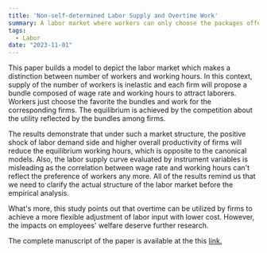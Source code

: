 ```yaml
---
title: 'Non-self-determined Labor Supply and Overtime Work'
summary: A labor market where workers can only choose the packages offered by firms but not supply their labor freely can be more realistic and such market structure would reverse the impacts of labor demand side shock and firms' productivity.
tags:
  - Labor
date: "2023-11-01"
---
```


This paper builds a model to depict the labor market which makes a distinction between number of workers and working hours. In this context, supply of the number of workers is inelastic and each firm will propose a bundle composed of wage rate and working hours to attract laborers. Workers just choose the favorite the bundles and work for the corresponding firms. The equilibrium is achieved by the competition about the utility reflected by the bundles among firms.  

The results demonstrate that under such a market structure, the positive shock of labor demand side and higher overall productivity of firms will reduce the equilibrium working hours, which is opposite to the canonical models. Also, the labor supply curve evaluated by instrument variables is misleading as the correlation between wage rate and working hours can't reflect the preference of workers any more. All of the results remind us that we need to clarify the actual structure of the labor market before the empirical analysis.  

What's more, this study points out that overtime can be utilized by firms to achieve a more flexible adjustment of labor input with lower cost. However, the impacts on employees' welfare deserve further research.  

The complete manuscript of the paper is available at the this [link.](./file/Non_self_determined_Labor.pdf)